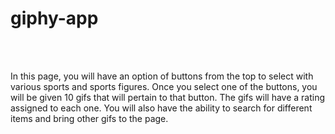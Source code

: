 # giphy-app
<br><br>
<p>In this page, you will have an option of buttons from the top to select with various sports and sports figures. Once you select one of the buttons, you will be given 10 gifs that will pertain to that button. The gifs will have a rating assigned to each one. You will also have the ability to search for different items and bring other gifs to the page.</p>